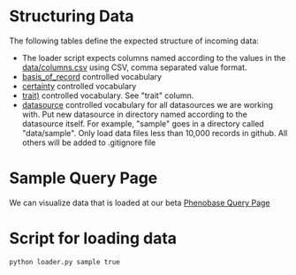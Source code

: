 # Structuring Data

The following tables define the expected structure of incoming data:

- The loader script expects columns named according to the values in the [data/columns.csv](data/columns.csv) using CSV, comma separated value format.
- [basis_of_record](data/basis_of_record.csv) controlled vocabulary
- [certainty](data/certainty.csv) controlled vocabulary
- [trait)](data/traits.csv) controlled vocabulary.  See "trait" column.
- [datasource](data/datasource.csv) controlled vocabulary for all datasources we are working with.   Put new datasource in directory named according to the datasource itself.  For example, "sample" goes in a directory called "data/sample".  Only load data files less than 10,000 records in github.  All others will be added to .gitignore file


# Sample Query Page
We can visualize data that is loaded at our beta [Phenobase Query Page](https://phenobase.netlify.app/)

# Script for loading data

```
python loader.py sample true
```

